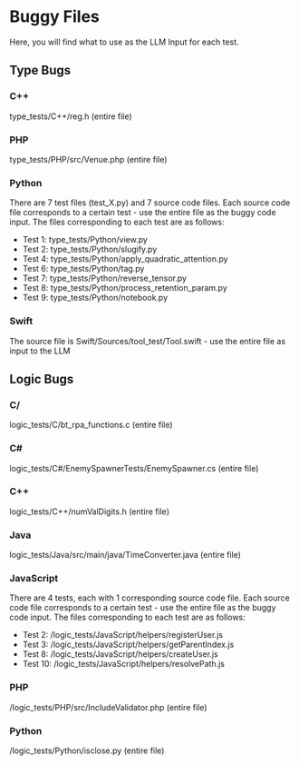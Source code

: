 # Buggy Files

Here, you will find what to use as the LLM Input for each test.

## Type Bugs

### C++
type_tests/C++/reg.h (entire file)

### PHP
type_tests/PHP/src/Venue.php (entire file)

### Python
There are 7 test files (test_X.py) and 7 source code files. Each source code file corresponds to a certain test - use the entire file as the buggy code input. The files corresponding to each test are as follows:
* Test 1: type_tests/Python/view.py
* Test 2: type_tests/Python/slugify.py
* Test 4: type_tests/Python/apply_quadratic_attention.py
* Test 6: type_tests/Python/tag.py
* Test 7: type_tests/Python/reverse_tensor.py
* Test 8: type_tests/Python/process_retention_param.py
* Test 9: type_tests/Python/notebook.py

### Swift
The source file is Swift/Sources/tool_test/Tool.swift - use the entire file as input to the LLM


## Logic Bugs
### C/
logic_tests/C/bt_rpa_functions.c (entire file)

### C#
logic_tests/C#/EnemySpawnerTests/EnemySpawner.cs (entire file)

### C++
logic_tests/C++/numValDigits.h (entire file)

### Java
logic_tests/Java/src/main/java/TimeConverter.java (entire file)

### JavaScript
There are 4 tests, each with 1 corresponding source code file. Each source code file corresponds to a certain test - use the entire file as the buggy code input. The files corresponding to each test are as follows:
* Test 2: /logic_tests/JavaScript/helpers/registerUser.js
* Test 3: /logic_tests/JavaScript/helpers/getParentIndex.js
* Test 8: /logic_tests/JavaScript/helpers/createUser.js
* Test 10: /logic_tests/JavaScript/helpers/resolvePath.js

### PHP
/logic_tests/PHP/src/IncludeValidator.php (entire file)

### Python
/logic_tests/Python/isclose.py (entire file)
